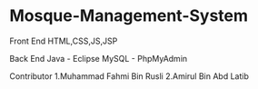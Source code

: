 # Mosque-Management-System

Front End
HTML,CSS,JS,JSP

Back End 
Java - Eclipse
MySQL - PhpMyAdmin


Contributor 
1.Muhammad Fahmi Bin Rusli
2.Amirul Bin Abd Latib
